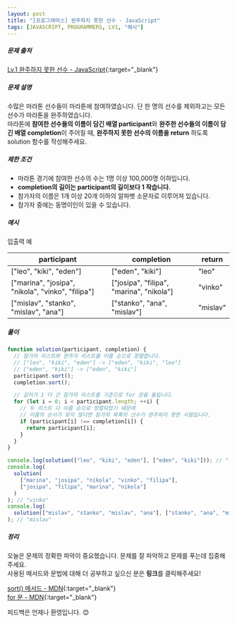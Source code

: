 ```yaml
---
layout: post
title: "[프로그래머스] 완주하지 못한 선수 - JavaScript"
tags: [JAVASCRIPT, PROGRAMMERS, LV1, "해시"]
---
```


##### 문제 출처

[Lv.1 완주하지 못한 선수 - JavaScript](https://programmers.co.kr/learn/courses/30/lessons/42576?language=javascript){:target="\_blank"}

##### 문제 설명

수많은 마라톤 선수들이 마라톤에 참여하였습니다. 단 한 명의 선수를 제외하고는 모든 선수가 마라톤을 완주하였습니다.<br />
마라톤에 **참여한 선수들의 이름이 담긴 배열 participant**와 **완주한 선수들의 이름이 담긴 배열 completion**이 주어질 때, **완주하지 못한 선수의 이름을 return** 하도록 solution 함수를 작성해주세요.

##### 제한 조건

- 마라톤 경기에 참여한 선수의 수는 1명 이상 100,000명 이하입니다.
- **completion의 길이는 participant의 길이보다 1 작습니다.**
- 참가자의 이름은 1개 이상 20개 이하의 알파벳 소문자로 이루어져 있습니다.
- 참가자 중에는 동명이인이 있을 수 있습니다.

##### 예시

입출력 예

| participant                                       | completion                               | return   |
| ------------------------------------------------- | ---------------------------------------- | -------- |
| ["leo", "kiki", "eden"]                           | ["eden", "kiki"]                         | "leo"    |
| ["marina", "josipa", "nikola", "vinko", "filipa"] | ["josipa", "filipa", "marina", "nikola"] | "vinko"  |
| ["mislav", "stanko", "mislav", "ana"]             | ["stanko", "ana", "mislav"]              | "mislav" |

##### 풀이

```javascript
function solution(participant, completion) {
  // 참가자 리스트와 완주자 리스트를 이름 순으로 정렬합니다.
  // ["leo", "kiki", "eden"] -> ["eden", "kiki", "leo"]
  // ["eden", "kiki"] -> ["eden", "kiki"]
  participant.sort();
  completion.sort();

  // 길이가 1 더 긴 참가자 리스트를 기준으로 for 문을 돌립니다.
  for (let i = 0; i < participant.length; ++i) {
    // 두 리스트 다 이름 순으로 정렬되었기 때문에
    // 이름의 순서가 맞지 않다면 참가자 목록의 선수가 완주하지 못한 사람입니다.
    if (participant[i] !== completion[i]) {
      return participant[i];
    }
  }
}

console.log(solution(["leo", "kiki", "eden"], ["eden", "kiki"])); // "leo"
console.log(
  solution(
    ["marina", "josipa", "nikola", "vinko", "filipa"],
    ["josipa", "filipa", "marina", "nikola"]
  )
); // "vinko"
console.log(
  solution(["mislav", "stanko", "mislav", "ana"], ["stanko", "ana", "mislav"])
); // "mislav"
```

##### 정리

오늘은 문제의 정확한 파악이 중요했습니다. 문제를 잘 파악하고 문제를 푸는데 집중해주세요.<br />
사용된 메서드와 문법에 대해 더 공부하고 싶으신 분은 **링크**를 클릭해주세요!

[sort() 메서드 - MDN](https://developer.mozilla.org/ko/docs/Web/JavaScript/Reference/Global_Objects/Array/sort){:target="\_blank"}<br />
[for 문 - MDN](https://developer.mozilla.org/ko/docs/Web/JavaScript/Reference/Statements/for){:target="\_blank"}<br />

피드백은 언제나 환영입니다. 😊
